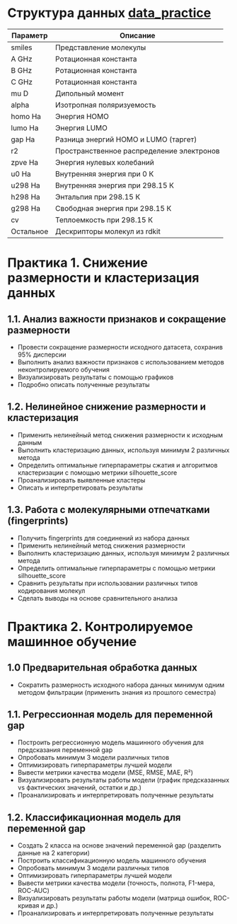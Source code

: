 # Структура данных [data_practice](https://github.com/bioAI-Lab/ML_practice1/blob/main/data_practice.csv)

| Параметр | Описание |
|----------|----------|
| smiles | Представление молекулы |
| A GHz | Ротационная константа |
| B GHz | Ротационная константа |
| C GHz | Ротационная константа |
| mu D | Дипольный момент |
| alpha | Изотропная поляризуемость |
| homo Ha | Энергия HOMO |
| lumo Ha | Энергия LUMO |
| gap Ha | Разница энергий HOMO и LUMO (таргет) |
| r2 | Пространственное распределение электронов |
| zpve Ha | Энергия нулевых колебаний |
| u0 Ha | Внутренняя энергия при 0 К |
| u298 Ha | Внутренняя энергия при 298.15 К |
| h298 Ha | Энтальпия при 298.15 К |
| g298 Ha | Свободная энергия при 298.15 К |
| cv | Теплоемкость при 298.15 К |
| Остальное | Дескрипторы молекул из rdkit |

# Практика 1. Снижение размерности и кластеризация данных

## 1.1. Анализ важности признаков и сокращение размерности
- Провести сокращение размерности исходного датасета, сохранив 95% дисперсии
- Выполнить анализ важности признаков с использованием методов неконтролируемого обучения
- Визуализировать результаты с помощью графиков
- Подробно описать полученные результаты

## 1.2. Нелинейное снижение размерности и кластеризация
- Применить нелинейный метод снижения размерности к исходным данным
- Выполнить кластеризацию данных, используя минимум 2 различных метода
- Определить оптимальные гиперпараметры сжатия и алгоритмов кластеризации с помощью метрики silhouette_score
- Проанализировать выявленные кластеры
- Описать и интерпретировать результаты
  
## 1.3. Работа с молекулярными отпечатками (fingerprints)
- Получить fingerprints для соединений из набора данных
- Применить нелинейный метод снижения размерности
- Выполнить кластеризацию данных, используя минимум 2 различных метода
- Определить оптимальные гиперпараметры с помощью метрики silhouette_score
- Сравнить результаты при использовании различных типов кодирования молекул
- Сделать выводы на основе сравнительного анализа


# Практика 2. Контролируемое машинное обучение

## 1.0 Предварительная обработка данных
- Сократить размерность исходного набора данных минимум одним методом фильтрации (применить знания из прошлого семестра)
  
## 1.1. Регрессионная модель для переменной gap
- Построить регрессионную модель машинного обучения для предсказания переменной gap
- Опробовать минимум 3 модели различных типов 
- Оптимизировать гиперпараметры лучшей модели
- Вывести метрики качества модели (MSE, RMSE, MAE, R²)
- Визуализировать результаты работы модели (график предсказанных vs фактических значений, остатки и др.)
- Проанализировать и интерпретировать полученные результаты
  
## 1.2. Классификационная модель для переменной gap
- Создать 2 класса на основе значений переменной gap (разделить данные на 2 категории)
- Построить классификационную модель машинного обучения
- Опробовать минимум 3 модели различных типов
- Оптимизировать гиперпараметры лучшей модели
- Вывести метрики качества модели (точность, полнота, F1-мера, ROC-AUC)
- Визуализировать результаты работы модели (матрица ошибок, ROC-кривая и др.)
- Проанализировать и интерпретировать полученные результаты
